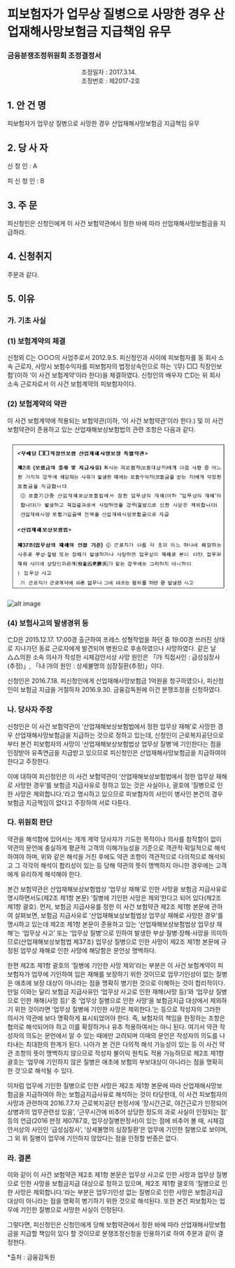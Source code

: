 # 피보험자가 업무상 질병으로 사망한 경우 산업재해사망보험금 지급책임 유무

### 금융분쟁조정위원회 조정결정서

&nbsp;&nbsp;&nbsp;&nbsp;&nbsp;&nbsp;&nbsp;&nbsp;&nbsp;&nbsp; &nbsp;&nbsp;&nbsp;&nbsp;&nbsp;&nbsp;&nbsp;&nbsp;&nbsp;&nbsp; &nbsp;&nbsp;&nbsp;&nbsp;&nbsp;&nbsp;&nbsp;&nbsp;&nbsp;&nbsp; &nbsp;&nbsp;&nbsp;&nbsp;&nbsp;&nbsp;&nbsp;&nbsp;&nbsp;&nbsp;조정일자 : 2017.3.14.<br>&nbsp;&nbsp;&nbsp;&nbsp;&nbsp;&nbsp;&nbsp;&nbsp;&nbsp;&nbsp; &nbsp;&nbsp;&nbsp;&nbsp;&nbsp;&nbsp;&nbsp;&nbsp;&nbsp;&nbsp; &nbsp;&nbsp;&nbsp;&nbsp;&nbsp;&nbsp;&nbsp;&nbsp;&nbsp;&nbsp; &nbsp;&nbsp;&nbsp;&nbsp;&nbsp;&nbsp;&nbsp;&nbsp;&nbsp;&nbsp;조정번호 : 제2017-2호   

## 1. 안   건   명    	
피보험자가 업무상 질병으로 사망한 경우 산업재해사망보험금 지급책임 유무

## 2. 당 사 자 
신 청 인  :  A
              
피 신 청 인 :  B
	
	

## 3. 주    문
피신청인은 신청인에게 이 사건 보험약관에서 정한 바에 따라 산업재해사망보험금을 지급하라.



## 4. 신청취지
주문과 같다. 


## 5. 이유 

### 가. 기초 사실 
### (1) 보험계약의 체결
신청외 C는 ○○○의 사업주로서 2012.9.5. 피신청인과 사이에 피보험자를 동 회사 소속 근로자, 사망시 보험수익자를 피보험자의 법정상속인으로 하는 ‘(무) □□ 직장인보험’(이하 ‘이 사건 보험계약’이라 한다)을 체결하였다. 신청인의 배우자 亡D는 위 회사 소속 근로자로서 이 사건 보험계약의 피보험자이다. 

### (2) 보험계약의 약관 

이 사건 보험계약에 적용되는 보험약관(이하, ‘이 사건 보험약관’이라 한다.) 및 이 사건 보험약관이 준용하고 있는 산업재해보상보험법의 관련 조항은 다음과 같다. 


![alt image](https://raw.githubusercontent.com/aijinet/bodoc-claim-contents/master/contents/images/163_1.PNG)

![alt image](https://raw.githubusercontent.com/aijinet/bodoc-claim-contents/master/contents/images/163_.PNG)

<!--
 <무배당 □□직장인보험 산업재해사망보장 특별약관>

 **제2조 (보험금의 종류 및 지급사유)** 회사는 피보험자(보험대상자)에게 다음 사항 중 어느 한 가지의 경우에 해당되는 사유가 발생한 때에는 보험수익자(보험금을 받는 자)에게 약정한 보험금을 지급합니다. 
 
① 보험기간중 산업재해보상보험법에서 정한 업무상의 재해(이하 “업무상의 재해”라 합니다)가 발생하고 직접결과로써 사망하였을 경우(질병으로 인한 사망은 제외합니다) : 산업재해사망 보험가입금액 전액을 산업재해사망보험금으로 지급


 <산업재해보상보험법>

 **제37조(업무상의 재해의 인정 기준)** ① 근로자가 다음 각 호의 어느 하나에 해당하는 사유로 부상·질병 또는 장해가 발생하거나 사망하면 업무상의 재해로 본다. 다만, 업무와 재해 사이에 상당인과관계(相當因果關係)가 없는 경우에는 그러하지 아니하다. 
 
 1. 업무상 사고
  
    가. 근로자가 근로계약에 따른 업무나 그에 따르는 행위를 하던 중 발생한 사고
 
    나. 사업주가 제공한 시설물 등을 이용하던 중 그 시설물 등의 결함이나 관리소홀로 발생한 사고

    다. 사업주가 제공한 교통수단이나 그에 준하는 교통수단을 이용하는 등 사업주의 지배관리 하에서 출퇴근 중 발생한 사고

    라. 사업주가 주관하거나 사업주의 지시에 따라 참여한 행사나 행사준비 중에 발생한 사고

    마. 휴게시간 중 사업주의 지배관리 하에 있다고 볼 수 있는 행위로 발생한 사고
  바. 그 밖에 업무와 관련하여 발생한 사고

 2. 업무상 질병
  
    가. 업무수행 과정에서 물리적 인자(因子), 화학물질, 분진, 병원체, 신체에 부담을 주는 업무 등 근로자의 건강에 장해를 일으킬 수 있는 요인을 취급하거나 그에 노출되어 발생한 질병
  
     나. 업무상 부상이 원인이 되어 발생한 질병
  
     다. 그 밖에 업무와 관련하여 발생한 질병
-->


### (4) 보험사고의 발생경위 등 

亡D은 2015.12.17. 17:00경 출근하여 프레스 성형작업을 하던 중 19:00경 쓰러진 상태로 지나가던 동료 근로자에게 발견되어 병원으로 후송하였으나 사망하였다. 같은 날 △△의원 소속 의사가 작성한 시체검안서상 사망 원인은 「㈎ 직접사인 : 급성심장사(추정)」, 「㈏ ㈎의 원인 : 상세불명의 심장질환(추정)」이다. 

신청인은 2016.7.18. 피신청인에게 산업재해사망보험금 1억원을 청구하였으나, 피신청인이 보험금 지급을 거절하자 2016.9.30. 금융감독원에 이건 분쟁조정을 신청하였다.

### 나. 당사자 주장 
   
신청인은 이 사건 보험약관이 ‘산업재해보상보험법에서 정한 업무상 재해’로 사망한 경우 산업재해사망보험금을 지급하는 것으로 정하고 있는데, 신청인이 근로복지공단으로부터 본건 피보험자의 사망이 ‘산업재해보상보험법상 업무상 질병’에 기인한다는 점을 인정받아 유족연금을 지급받고 있으므로 피신청인은 산업재해사망보험금을 지급하여야 한다고 주장한다.


이에 대하여 피신청인은 이 사건 보험약관이 ‘산업재해보상보험법에서 정한 업무상 재해로 사망한 경우’를 보험금 지급사유로 정하고 있는 것은 사실이나, 괄호에 ‘질병으로 인한 사망은 제외합니다.’라고 명시하고 있으므로 피보험자의 사인이 병사인 본건의 경우 보험금 지금책임이 없다고 주장하여 서로 다툰다. 

### 다. 위원회 판단

약관을 해석함에 있어서는 개개 계약 당사자가 기도한 목적이나 의사를 참작함이 없이 약관의 문언에 충실하게 평균적 고객의 이해가능성을 기준으로 객관적‧획일적으로 해석하여야 하며, 위와 같은 해석을 거친 후에도 약관 조항이 객관적으로 다의적으로 해석되고 그 각각의 해석이 합리성이 있는 등 당해 약관의 뜻이 명백하지 아니한  경우에는 고객에게 유리하게 해석해야 한다.
  
본건 보험약관은 산업재해보상보험법상 ‘업무상 재해’로 인한 사망을 보험금 지급사유로 명시하면서도(제2조 제1항 본문) ‘질병에 기인한 사망은 제외’한다고 되어 있다(제2조 제1항 괄호). 먼저, 보험금 지급사유를 정한 이 사건 보험약관 제2조 제1항 본문에 관하여 살펴보면, 보험금 지급사유로 ‘산업재해보상보험법상 업무상 재해로 사망한 경우’를 명시하고 있는데 제2조 제1항 본문이 준용하고 있는 ‘산업재해보상보험법상 업무상 재해’는 ‘업무상 사고’ 또는 ‘업무상 질병’으로 인하여 발생한 부상·질병·장해·사망을 의미하므로(산업재해보상보험법 제37조) 업무상 질병으로 인한 사망이 제2조 제1항 본문에 규정된 업무상 재해로 인한 사망에 해당함은 문언상 명백하다. 

한편 제2조 제1항 괄호의 ‘질병에 기인한 사망 제외’라는 부분은 이 사건 보험계약이 피보험자가 업무에 기인하여 입은 재해를 보장하기 위한 것이므로 업무기인성이 없는 질병은 애초에 보장 대상이 아니라는 점을 명확히 병기한 것으로 이해하는 것이 합리적이다. 만일 이와는 달리 보험금 지급사유인 ‘업무상 사고로 인한 재해(사망 등)’와 ‘업무상 질병으로 인한 재해(사망 등)’ 중 ‘업무상 질병으로 인한 사망’을 보험금지급 대상에서 제외하기 위한 것이라면 ‘업무상 질병에 기인한 사망은 제외한다.’는 등으로 작성자의 그러한 의사가 약관에 보다 명확하게 표시되었어야 한다. 즉, 보험자의 책임을 한정하는 조항은 협의로 해석되어야 하고 이를 확장하거나 유추 적용하여서는 아니 된다. 여기서 약관 작성자의 의도는 문언에서 알 수 있는 때에만 고려되며 이때의 문언은 작성자의 의도를 나타내는 최대한의 한계가 된다. 나아가 본 건은 다의적 해석 가능성이 있는 등 이 사건 약관 조항의 뜻이 명백하지 않으므로 작성자 불이익 원칙도 적용 가능하므로 제2조 제1항 괄호는 ‘업무에 기인하지 않은 질병은 애초에 보험의 부보대상이 아니라는 점을 명확히 한 것’으로 해석될 수 있다.  

이처럼 업무에 기인한 질병으로 인한 사망은 제2조 제1항 본문에 따라 산업재해사망보험금을 지급하여야 하는 보험금지급사유로 해석하는 것이 타당한데, 이 사건 피보험자의 사망과 관련하여 2016.7.7.자 근로복지공단 판정서에 ‘장시간근로, 야간근로가 인정되어 상병과의 업무관련성 있음’, ‘근무시간에 비추어 상당한 정도의 과로 사실이 인정되는 점’ 등의 언급(2016 판정 제0787호, 업무상질병판정서)이 있는 점에 비추어 볼 때, 시체검안서상의 사인인 ‘급성심장사’, ‘상세불명의 심장질환’은 업무에 기인한 질병으로 보이며, 그 외 위 질병이 업무에 기인하지 않았다는 점을 인정할 반증은 없다.  

### 라. 결론

이와 같이 이 사건 보험약관 제2조 제1항 본문은 업무상 사고로 인한 사망과 업무상 질병으로 인한 사망을 보험금지급 대상으로 정하고 있으며, 제2조 제1항 괄호의 ‘질병으로 인한 사망은 제외합니다.’라는 부분은 업무기인성 없는 질병으로 인한 사망은 보험금지급 대상이 아니라는 점을 명확히 병기하기 위한 것으로 해석된다. 또한 본건 피보험자는 업무에 기인한 질병으로 사망한 사실이 인정된다. 

그렇다면, 피신청인은 신청인에게 당해 보험약관에서 정한 바에 따라 산업재해사망보험금을 지급할 책임이 있다 할 것이므로 분쟁조정신청을 인용하기로 하여 주문과 같이 결정한다.

*출처 : 금융감독원

